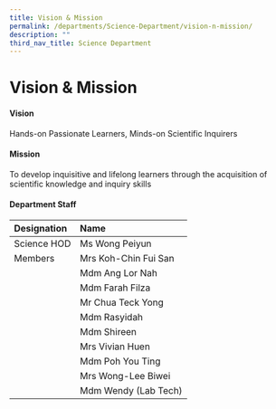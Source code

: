 ```yaml
---
title: Vision & Mission
permalink: /departments/Science-Department/vision-n-mission/
description: ""
third_nav_title: Science Department
---
```

# Vision & Mission
#### Vision

Hands-on Passionate Learners, Minds-on Scientific Inquirers

####  Mission

To develop inquisitive and lifelong learners through the acquisition of scientific knowledge and inquiry skills  
  
#### Department Staff
| Designation |         Name         |
|:-----------|:--------------------|
| Science HOD | Ms Wong Peiyun       |
| Members     | Mrs Koh-Chin Fui San |
|             | Mdm Ang Lor Nah      |
|             | Mdm Farah Filza      |
|             | Mr Chua Teck Yong    |
|             | Mdm Rasyidah         |
|             | Mdm Shireen          |
|             | Mrs Vivian Huen      |
|             | Mdm Poh You Ting     |
|             | Mrs Wong-Lee Biwei   |
|             | Mdm Wendy (Lab Tech) |